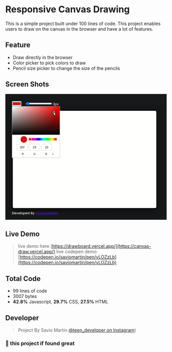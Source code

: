 # Responsive Canvas Drawing
This is a simple project built under 100 lines of code. This project enables users to draw on the canvas in the browser and have a lot of features.

## Feature
+ Draw directly in the browser
+ Color picker to pick colors to draw
+ Pencil size picker to change the size of the pencils
  
## Screen Shots
![Draw Board](image/drawboard.gif)

## Live Demo

> live demo here
[https://drawboard.vercel.app/](https://canvas-draw.vercel.app/)
>live codepen demo
[https://codepen.io/saviomartin/pen/yLOZzLb](https://codepen.io/saviomartin/pen/yLOZzLb)

## Total Code
+ 99 lines of code
+ 3007 bytes
+  **42.8%** Javascript, **29.7%** CSS, **27.5%** HTML

## Developer  

> Project By Savio Martin
[@teen_developer on Instagram](https://www.instagram.com/teen_developer/))
### 🌟 this project if found great